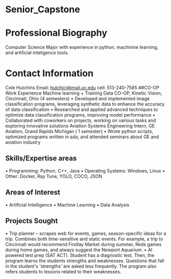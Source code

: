 # Senior_Capstone

# Professional Biography
Computer Science Major with experience in python, machinine learning, and artificial inteligence tools. 
# Contact Information
Cole Hutchins
Email: hutchicj@mail.uc.edu
cell: 513-240-7585
##CO-OP Work Experience
Machine learning + Training Data CO-OP, Kinetic Vision, Cincinnati, Ohio (4 semesters)
•	Developed and implemented image classification programs, leveraging synthetic data to enhance the accuracy of data classification
•	Researched and applied advanced techniques to optimize data classification programs, improving model performance
•	Collaborated with coworkers on projects, working on various tasks and exploring innovative solutions
Aviation Systems Engineering Intern, GE Aviation, Grand Rapids Michigan ( 1 semester)
•	Wrote python scripts, optimized programs written in ada, and attended seminars about GE and aviation industry
## Skills/Expertise areas
•	Programming: Python, C++, Java
•	Operating Systems: Windows, Linux
•	Other: Docker, Ray Tune, YOLO, COCO, JSON
## Areas of Interest
•	Artificial Intelligence
•	Machine Learning
•	Data Analysis
## Projects Sought
•	Trip planner – scrapes web for events, games, season-specific ideas for a trip. Combines both time-sensitive and static events. For example, a trip to Cincinnati would recommend Findlay Market during summer, Reds games during home games, and always suggest the Newport Aquarium.
•	AI powered test prep (SAT ACT). Student has a diagnostic test. Then, the program learns the students strengths and weaknesses. Questions that fall in the student's 'strengths' are asked less frequently. The program also refers students to lessons related to their weaknesses.
